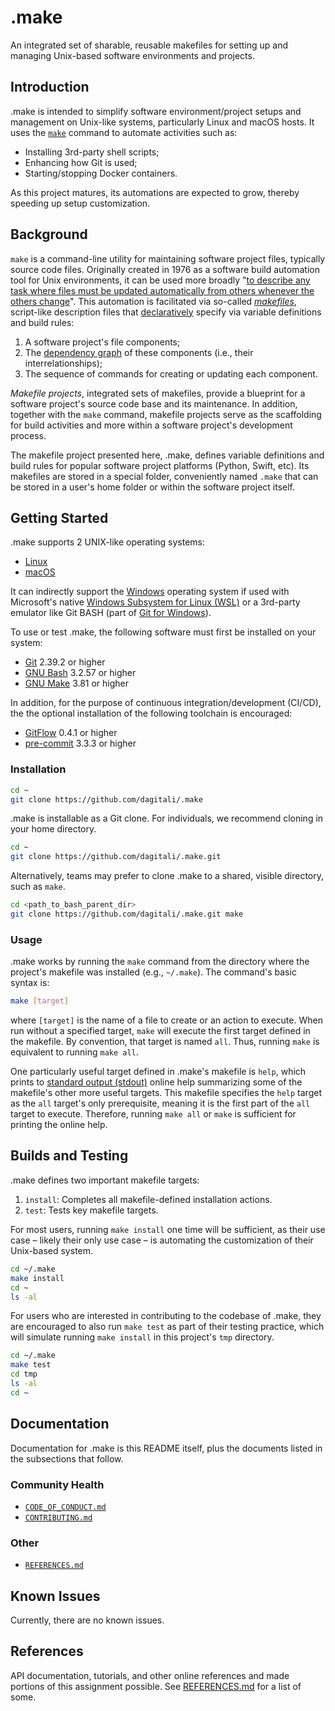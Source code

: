 # .make

An integrated set of sharable, reusable makefiles for setting up and managing
Unix-based software environments and projects.

## Introduction

.make is intended to simplify software environment/project setups and management
on Unix-like systems, particularly Linux and macOS hosts. It uses the [`make`][make]
command to automate activities such as:

- Installing 3rd-party shell scripts;
- Enhancing how Git is used;
- Starting/stopping Docker containers.

As this project matures, its automations are expected to grow, thereby speeding
up setup customization.

## Background

`make` is a command-line utility for maintaining software project files, typically
source code files. Originally created in 1976 as a software build automation tool
for Unix environments, it can be used more broadly "[to describe any task where
files must be updated automatically from others whenever the others change][make manpage]". This
automation is facilitated via so-called [_makefiles_][makefile], script-like description files
that [declaratively][declarative programming] specify via variable definitions and build rules:

1. A software project's file components;
2. The [dependency graph][dependency graph] of these components (i.e., their interrelationships);
3. The sequence of commands for creating or updating each component.

_Makefile projects_, integrated sets of makefiles, provide a blueprint for a
software project's source code base and its maintenance. In addition, together
with the `make` command, makefile projects serve as the scaffolding for build
activities and more within a software project's development process.

The makefile project presented here, .make, defines variable definitions and
build rules for popular software project platforms (Python, Swift, etc). Its
makefiles are stored in a special folder, conveniently named `.make` that can be
stored in a user's home folder or within the software project itself.

## Getting Started

.make supports 2 UNIX-like operating systems:

- [Linux][Linux]
- [macOS][macOS]

It can indirectly support the [Windows][Windows] operating system if used with Microsoft's
native [Windows Subsystem for Linux (WSL)][WSL] or a 3rd-party emulator like Git BASH
(part of [Git for Windows][Git for Windows]).

To use or test .make, the following software must first be installed on your
system:

- [Git][Git] 2.39.2 or higher
- [GNU Bash][GNU Bash] 3.2.57 or higher
- [GNU Make][GNU Make] 3.81 or higher

In addition, for the purpose of continuous integration/development (CI/CD), the
the optional installation of the following toolchain is encouraged:

- [GitFlow][GitFlow] 0.4.1 or higher
- [pre-commit][pre-commit] 3.3.3 or higher

### Installation

```bash
cd ~
git clone https://github.com/dagitali/.make
```

.make is installable as a Git clone. For individuals, we recommend cloning in
your home directory.

```bash
cd ~
git clone https://github.com/dagitali/.make.git
```

Alternatively, teams may prefer to clone .make to a shared, visible directory,
such as `make`.

```bash
cd <path_to_bash_parent_dir>
git clone https://github.com/dagitali/.make.git make
```

### Usage

.make works by running the `make` command from the directory where the project's
makefile was installed (e.g., `~/.make`). The command's basic syntax is:

```bash
make [target]
```

where `[target]` is the name of a file to create or an action to execute. When
run without a specified target, `make` will execute the first target defined in
the makefile. By convention, that target is named `all`. Thus, running `make` is
equivalent to running `make all`.

One particularly useful target defined in .make's makefile is `help`, which prints
to [standard output (stdout)][stdout] online help summarizing some of the makefile's other
more useful targets. This makefile specifies the `help` target as the `all`
target's only prerequisite, meaning it is the first part of the `all` target to
execute. Therefore, running `make all` or `make` is sufficient for printing the
online help.

## Builds and Testing

.make defines two important makefile targets:

1. `install`: Completes all makefile-defined installation actions.
2. `test`: Tests key makefile targets.

For most users, running `make install` one time will be sufficient, as their use
case &ndash; likely their only use case &ndash; is automating the customization of their
Unix-based system.

```bash
cd ~/.make
make install
cd ~
ls -al
```

For users who are interested in contributing to the codebase of .make, they are
encouraged to also run `make test` as part of their testing practice, which will
simulate running `make install` in this project's `tmp` directory.

```bash
cd ~/.make
make test
cd tmp
ls -al
cd ~
```

## Documentation

Documentation for .make is this README itself, plus the documents listed in the
subsections that follow.

### Community Health

- [`CODE_OF_CONDUCT.md`](CODE_OF_CONDUCT.md)
- [`CONTRIBUTING.md`](CONTRIBUTING.md)

### Other

- [`REFERENCES.md`](REFERENCES.md)

## Known Issues

Currently, there are no known issues.

## References

API documentation, tutorials, and other online references and made portions of
this assignment possible. See [REFERENCES.md](REFERENCES.md) for a list of some.

[declarative programming]: https://en.wikipedia.org/wiki/Declarative_programming
[dependency graph]: https://en.wikipedia.org/wiki/Dependency_graph
[Git]: https://git-scm.com
[Git for Windows]: https://gitforwindows.org
[GitFlow]: https://github.com/nvie/gitflow
[GNU Bash]: https://www.gnu.org/software/bash
[GNU Make]: https://www.gnu.org/software/make
[Linux]: https://www.linuxfoundation.org
[macOS]: https://www.apple.com/macos
[make]: https://en.wikipedia.org/wiki/Make_(software)
[make manpage]: https://linux.die.net/man/1/make
[makefile]: https://en.wikipedia.org/wiki/Make_(software)#Makefiles
[pre-commit]: https://github.com/pre-commit/pre-commit
[stdout]: https://en.wikipedia.org/wiki/Standard_streams
[Windows]: https://www.microsoft.com/en-us/windows
[WSL]: https://docs.microsoft.com/en-us/windows/wsl/about
